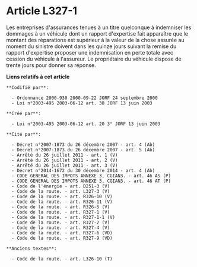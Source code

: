 # Article L327-1

Les entreprises d'assurances tenues à un titre quelconque à indemniser les dommages à un véhicule dont un rapport d'expertise
fait apparaître que le montant des réparations est supérieur à la valeur de la chose assurée au moment du sinistre doivent
dans les quinze jours suivant la remise du rapport d'expertise proposer une indemnisation en perte totale avec cession du
véhicule à l'assureur. Le propriétaire du véhicule dispose de trente jours pour donner sa réponse.

**Liens relatifs à cet article**

	**Codifié par**:

	  - Ordonnance 2000-930 2000-09-22 JORF 24 septembre 2000
	  - Loi n°2003-495 2003-06-12 art. 38 JORF 13 juin 2003

	**Créé par**:

	  - Loi n°2003-495 2003-06-12 art. 20 3° JORF 13 juin 2003

	**Cité par**:

	  - Décret n°2007-1873 du 26 décembre 2007 - art. 4 (Ab)
	  - Décret n°2007-1873 du 26 décembre 2007 - art. 5 (Ab)
	  - Arrêté du 26 juillet 2011 - art. 1 (V)
	  - Arrêté du 26 juillet 2011 - art. 2 (V)
	  - Arrêté du 26 juillet 2011 - art. 3 (V)
	  - Décret n°2014-1672 du 30 décembre 2014 - art. 4 (Ab)
	  - CODE GENERAL DES IMPOTS ANNEXE 3, CGIAN3. - art. 46 AS (P)
	  - CODE GENERAL DES IMPOTS ANNEXE 3, CGIAN3. - art. 46 AT (P)
	  - Code de l'énergie - art. D251-3 (V)
	  - Code de la route. - art. L327-3 (V)
	  - Code de la route. - art. R326-10 (V)
	  - Code de la route. - art. R326-11 (V)
	  - Code de la route. - art. R326-5 (V)
	  - Code de la route. - art. R327-1 (V)
	  - Code de la route. - art. R327-1-1 (V)
	  - Code de la route. - art. R327-2 (V)
	  - Code de la route. - art. R327-4 (V)
	  - Code de la route. - art. R327-6 (VD)
	  - Code de la route. - art. R327-9 (VD)

	**Anciens textes**:

	  - Code de la route. - art. L326-10 (T)
